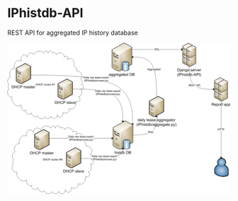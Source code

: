 IPhistdb-API
============

REST API for aggregated IP history database

![Data flow diagram](/doc/IPhistdb-API.png "Data flow diagram")

